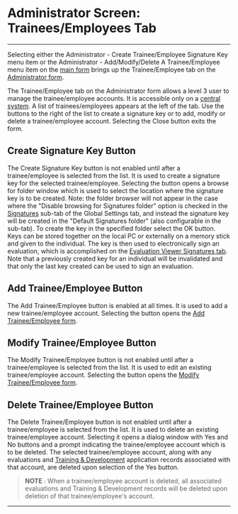 # Administrator Screen: Trainees/Employees Tab

***

Selecting either the Administrator - Create Trainee/Employee Signature Key menu item or the Administrator - Add/Modify/Delete A Trainee/Employee menu item on the [main form](7jjr.md) brings up the Trainee/Employee tab on the [Administrator form](7df4.md).

&#x20;         &#x20;

The Trainee/Employee tab on the Administrator form allows a level 3 user to manage the trainee/employee accounts.  It is accessible only on a [central system](7mls.md).   A list of trainees/employees appears at the left of the tab.  Use the buttons to the right of the list to create a signature key or to add, modify or delete a trainee/employee account.  Selecting the Close button exits the form.

## Create Signature Key Button

The Create Signature Key button is not enabled until after a trainee/employee is selected from the list.  It is used to create a signature key for the selected trainee/employee.  Selecting the button opens a browse for folder window which is used to select the location where the signature key is to be created.  Note: the folder browser will not appear in the case where the "Disable browsing for Signatures folder" option is checked in the [Signatures](sig.md) sub-tab of the Global Settings tab, and instead the signature key will be created in the "Default Signatures folder" (also configurable in the sub-tab).  To create the key in the specified folder select the OK button.  Keys can be stored together on the local PC or externally on a memory stick and given to the individual.  The key is then used to electronically sign an evaluation, which is accomplished on the [Evaluation Viewer Signatures tab](evlvwsig.md).  Note that a previously created key for an individual will be invalidated and that only the last key created can be used to sign an evaluation.

## Add Trainee/Employee Button

The Add Trainee/Employee button is enabled at all times.  It is used to add a new trainee/employee account.  Selecting the button opens the [Add Trainee/Employee form](7gkw.md).

## Modify Trainee/Employee Button

The Modify Trainee/Employee button is not enabled until after a trainee/employee is selected from the list.  It is used to edit an existing trainee/employee account.  Selecting the button opens the [Modify Trainee/Employee form](7jg0.md).

## Delete Trainee/Employee Button

The Delete Trainee/Employee button is not enabled until after a trainee/employee is selected from the list.  It is used to delete an existing trainee/employee account.  Selecting it opens a dialog window with Yes and No buttons and a prompt indicating the trainee/employee account which is to be deleted.  The selected trainee/employee account, along with any evaluations and [Training & Development](traindev.md) application records associated with that account, are deleted upon selection of the Yes button.

> **NOTE** : When a trainee/employee account is deleted, all associated evaluations and Training & Development records will be deleted upon deletion of that trainee/employee's account.

***
